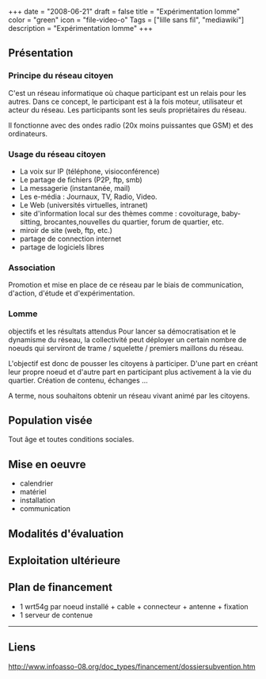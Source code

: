 +++
date = "2008-06-21"
draft = false
title = "Expérimentation lomme"
color = "green"
icon = "file-video-o"
Tags = ["lille sans fil", "mediawiki"]
description = "Expérimentation lomme"
+++

Présentation
------------

### Principe du réseau citoyen

C'est un réseau informatique où chaque participant est un relais pour
les autres. Dans ce concept, le participant est à la fois moteur,
utilisateur et acteur du réseau. Les participants sont les seuls
propriétaires du réseau.

Il fonctionne avec des ondes radio (20x moins puissantes que GSM) et des
ordinateurs.

### Usage du réseau citoyen

-   La voix sur IP (téléphone, visioconférence)
-   Le partage de fichiers (P2P, ftp, smb)
-   La messagerie (instantanée, mail)
-   Les e-média : Journaux, TV, Radio, Video.
-   Le Web (universités virtuelles, intranet)
-   site d'information local sur des thèmes comme : covoiturage,
    baby-sitting, brocantes,nouvelles du quartier, forum de quartier,
    etc.
-   miroir de site (web, ftp, etc.)
-   partage de connection internet
-   partage de logiciels libres

### Association

Promotion et mise en place de ce réseau par le biais de communication,
d'action, d'étude et d'expérimentation.

### Lomme

objectifs et les résultats attendus Pour lancer sa démocratisation et le
dynamisme du réseau, la collectivité peut déployer un certain nombre de
noeuds qui serviront de trame / squelette / premiers maillons du réseau.

L'objectif est donc de pousser les citoyens à participer. D'une part en
créant leur propre noeud et d'autre part en participant plus activement
à la vie du quartier. Création de contenu, échanges ...

A terme, nous souhaitons obtenir un réseau vivant animé par les
citoyens.

Population visée
----------------

Tout âge et toutes conditions sociales.

Mise en oeuvre
--------------

-   calendrier
-   matériel
-   installation
-   communication

Modalités d'évaluation
----------------------

Exploitation ultérieure
-----------------------

Plan de financement
-------------------

-   1 wrt54g par noeud installé + cable + connecteur + antenne +
    fixation
-   1 serveur de contenue

------------------------------------------------------------------------

Liens
-----

<http://www.infoasso-08.org/doc_types/financement/dossiersubvention.htm>
